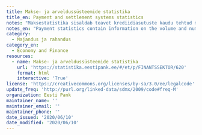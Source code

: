 ```yaml
---
title: Makse- ja arveldussüsteemide statistika
title_en: Payment and settlement systems statistics
notes: "Maksestatistika sisaldab teavet krediidiasutuste kaudu tehtud maksete arvu ja käibe kohta kliendigruppide ning makseviiside lõikes. Siit leiab ka statistikat pangaautomaatide, pangakaarte aktsepteerivate müügikohtade ja müügiterminalide kohta. Makseasutuste kaudu teostatud maksetehingute kohta saab teavet Finantsinspektsiooni kodulehelt. \r\nArveldussüsteemide statistika sisaldab teavet Eesti Panga arveldussüsteemis TARGET2-Eesti arveldatud maksete arvu ja käibe kohta."
notes_en: "Payment statistics contain information on the volume and number of payments made via credit institutions, broken down by payment instruments and sectors of payers. Statistics are also provided on ATMs, points of sale accepting cards and POS terminals.\r\nData about payment transactions made by payment institutions can be found on the Financial Supervision Authority website.\r\nStatistics on settlement systems contain information on the volume and number of payments settled in the Eesti Pank's settlement system TARGET2-Eesti."
category: 
  - Majandus ja rahandus
category_en: 
  - Economy and Finance
resources:
  - name: Makse- ja arveldussüsteemide statistika
    url: 'https://statistika.eestipank.ee/#/et/p/FINANTSSEKTOR/620'
    format: html
    interactive: 'True'
license: 'https://creativecommons.org/licenses/by-sa/3.0/ee/legalcode'
update_freq: 'http://purl.org/linked-data/sdmx/2009/code#freq-M'
organization: Eesti Pank
maintainer_name: ''
maintainer_email: ''
maintainer_phone: ''
date_issued: '2020/06/10'
date_modified: '2020/06/10'
---
```

